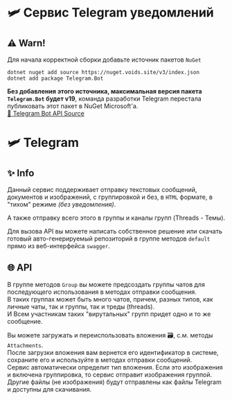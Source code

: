 # 🛩 Сервис Telegram уведомлений

## ⚠️ Warn! 
Для начала корректной сборки добавьте источник пакетов `NuGet`
```shell
dotnet nuget add source https://nuget.voids.site/v3/index.json
dotnet add package Telegram.Bot
```
**Без добавления этого источника, максимальная версия пакета `Telegram.Bot` будет v19**, команда разработки Telegram перестала публиковать этот пакет в NuGet Microsoft'а.  
[🔗 Telegram Bot API Source](https://github.com/TelegramBots/telegram.bot)

# 🛩️ Telegram
## ✨ Info
Данный сервис поддерживает отправку текстовых сообщений, документов и изображений, с группировкой и без, в `HTML` формате, в "тихом" режиме *(без уведомления)*.  

А также отправку всего этого в группы и каналы групп (Threads - Темы).

Для вызова API вы можете написать собственное решение или скачать готовый авто-генерируемый репозиторий в группе методов `default` прямо из веб-интерфейса `swagger`.

## 🌐 API
В группе методов `Group` вы можете предсоздать группы чатов для последующего использования в методах отправки сообщения.   
В таких группах может быть много чатов, причем, разных типов, как личные чаты, так и группы, так и треды (threads).   
И Всем участникам таких "вирутальных" групп придет одно и то же сообщение.  
    
Вы можете загружать и переиспользовать вложения 🗃️, с.м. методы `Attachments`.  
После загрузки вложения вам вернется его идентификатор в системе, сохраните его и используйте в методах отправки сообщений.  
Сервис автоматически определит тип вложения. Если это изображения и включена группировка, то сервис отправит изображения группой.  
Другие файлы (не изображения) будут отправлены как файлы Telegram и доступны для скачивания.
